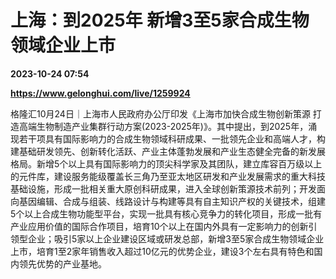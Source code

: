 # 上海：到2025年 新增3至5家合成生物领域企业上市

**2023-10-24 07:54**

**https://www.gelonghui.com/live/1259924**

格隆汇10月24日｜上海市人民政府办公厅印发《上海市加快合成生物创新策源 打造高端生物制造产业集群行动方案(2023-2025年)》。其中提出，到2025年，涌现若干项具有国际影响力的合成生物领域科研成果、一批领先企业和高端人才，构建基础研发领先、创新转化活跃、产业主体蓬勃发展和产业生态健全完备的新发展格局。新增5个以上具有国际影响力的顶尖科学家及其团队，建立库容百万级以上的元件库，建设服务能级覆盖长三角乃至亚太地区研发和产业发展需求的重大科技基础设施，形成一批相关重大原创科研成果，进入全球创新策源技术前列；开发面向基因编辑、合成与组装、线路设计与构建等具有自主知识产权的关键技术，组建5个以上合成生物功能型平台，实现一批具有核心竞争力的转化项目，形成一批有产业应用价值的国际合作项目，培育10个以上在国内外具有一定影响力的创新引领型企业；吸引5家以上企业建设区域或研发总部，新增3至5家合成生物领域企业上市，培育1至2家年销售收入超过10亿元的优势企业，建设3个左右具有特色和国内领先优势的产业基地。